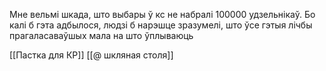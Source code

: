 
Мне вельмі шкада, што выбары ў кс не набралі 100000 удзельнікаў. Бо калі б гэта адбылося, людзі б нарэшце зразумелі, што ўсе гэтыя лічбы прагаласаваўшых мала на што ўплываюць

[[Пастка для КР]]
[[@ шкляная столя]]
